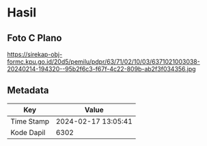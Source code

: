 # Hasil

## Foto C Plano

https://sirekap-obj-formc.kpu.go.id/20d5/pemilu/pdpr/63/71/02/10/03/6371021003038-20240214-194320--95b2f6c3-f67f-4c22-809b-ab2f3f034356.jpg


## Metadata

| Key        | Value               |
| ---------- | ------------------- |
| Time Stamp | 2024-02-17 13:05:41 |
| Kode Dapil | 6302                |



